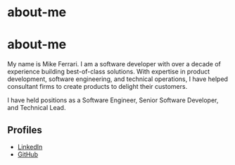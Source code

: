 # about-me

# about-me
My name is Mike Ferrari. I am a software developer with over a decade of experience building best-of-class solutions. With expertise in product development, software engineering, and technical operations, I have helped consultant firms to create products to delight their customers.

I have held positions as a Software Engineer, Senior Software Developer, and Technical Lead.

## Profiles
* [LinkedIn](https://www.linkedin.com/in/mike-ferrari-39602a22/)
* [GitHub](https://github.com/mikef1234)

